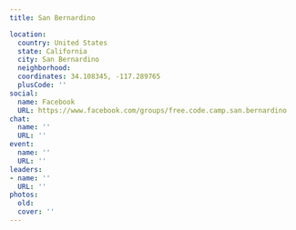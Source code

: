 ```yaml
---
title: San Bernardino

location:
  country: United States
  state: California
  city: San Bernardino
  neighborhood: 
  coordinates: 34.108345, -117.289765
  plusCode: ''
social:
  name: Facebook
  URL: https://www.facebook.com/groups/free.code.camp.san.bernardino
chat:
  name: ''
  URL: ''
event:
  name: ''
  URL: ''
leaders:
- name: ''
  URL: ''
photos:
  old: 
  cover: ''
---
```

